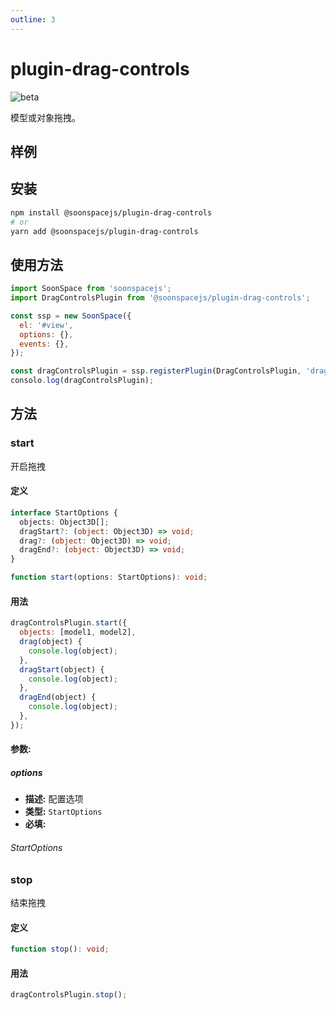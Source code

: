 ```yaml
---
outline: 3
---
```


# plugin-drag-controls

![beta](https://img.shields.io/npm/v/@soonspacejs/plugin-drag-controls/latest.svg)

模型或对象拖拽。

## 样例

<Docs-Iframe src="plugin/dragControls.html" />

## 安装

```bash
npm install @soonspacejs/plugin-drag-controls
# or
yarn add @soonspacejs/plugin-drag-controls
```

## 使用方法

```js
import SoonSpace from 'soonspacejs';
import DragControlsPlugin from '@soonspacejs/plugin-drag-controls';

const ssp = new SoonSpace({
  el: '#view',
  options: {},
  events: {},
});

const dragControlsPlugin = ssp.registerPlugin(DragControlsPlugin, 'dragControlsPlugin');
consolo.log(dragControlsPlugin);
```

## 方法

### start

开启拖拽

#### 定义

```ts
interface StartOptions {
  objects: Object3D[];
  dragStart?: (object: Object3D) => void;
  drag?: (object: Object3D) => void;
  dragEnd?: (object: Object3D) => void;
}

function start(options: StartOptions): void;
```

#### 用法

```js
dragControlsPlugin.start({
  objects: [model1, model2],
  drag(object) {
    console.log(object);
  },
  dragStart(object) {
    console.log(object);
  },
  dragEnd(object) {
    console.log(object);
  },
});
```

#### 参数:

##### options

- **描述:** 配置选项
- **类型:** `StartOptions`
- **必填:** <Base-RequireIcon :isRequire="true" />

###### StartOptions

<Docs-Table 
    :data="[
      {
        prop: 'objects', desc: '拖拽的对象数组', type: 'Object3D[]', require: true, default: ''
      },
      {
        prop: 'dragStart', desc: '拖拽开始事件', type: '(object: Object3D) => void', require: false
      },
      {
        prop: 'drag', desc: '拖拽事件', type: '(object: Object3D) => void', require: false
      },
      {
        prop: 'dragEnd', desc: '拖拽结束事件', type: '(object: Object3D) => void', require: false
      }
    ]"
/>

### stop

结束拖拽

#### 定义

```ts
function stop(): void;
```

#### 用法

```js
dragControlsPlugin.stop();
```
